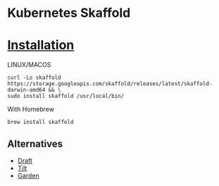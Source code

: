 # Kubernetes Skaffold

# [Installation](https://skaffold.dev/docs/install/)
LINUX/MACOS
```
curl -Lo skaffold https://storage.googleapis.com/skaffold/releases/latest/skaffold-darwin-amd64 && \
sudo install skaffold /usr/local/bin/
```

With Homebrew
```
brew install skaffold
```

## Alternatives

* [Draft](https://draft.sh/)
* [Tilt](https://tilt.dev/)
* [Garden](https://garden.io/)
